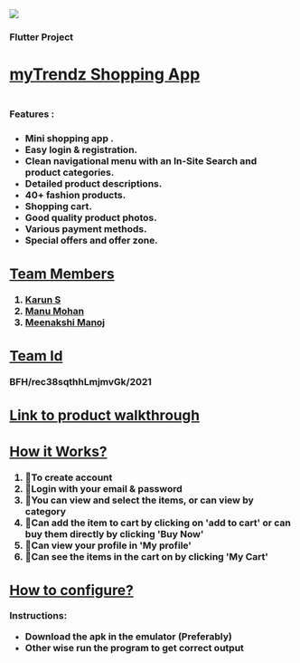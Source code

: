 <img src = "https://trello-attachments.s3.amazonaws.com/542e9c6316504d5797afbfb9/542e9c6316504d5797afbfc1/39dee8d993841943b5723510ce663233/Frame_19.png">
 <B><H3> Flutter Project </H3></B>
 <b> <H1> <U>myTrendz Shopping App </U></H1> </b>
  <STRONG> <H3><BR> Features : <H3> </STRONG>
    <UL>
      <LI> Mini shopping app .</LI>
      <LI> Easy login & registration. </LI>
      <LI> Clean navigational menu with an In-Site Search and product categories.</LI>
      <LI>Detailed product descriptions.</LI>
      <LI> 40+ fashion products.</LI>
      <LI> Shopping cart.</LI>
      <LI>Good quality product photos.</LI>
      <LI> Various payment methods.</LI>
      <LI> Special offers and offer zone.</LI>
      </UL>  
      <B><U><H2> Team Members</H2></U></B>
      <OL>
        <LI><A Href = "https://github.com/karun-hub">Karun S </A> </LI>
        <LI><A Href ="https://github.com/macbmc"> Manu Mohan </A> </LI>
        <LI><A Href ="https://github.com/Meenakshi-Manoj" > Meenakshi Manoj</A> </LI>
  </OL>
  <B><U><H2> Team Id </H2></U></B>
  BFH/rec38sqthhLmjmvGk/2021
 <B><U><H2> Link to product walkthrough </H2></U></B>
  <B><U><H2> How it Works? </H2></U></B>
  <OL>
    <LI> 🔸To create account</LI>
    <LI>🔸Login with your email & password </LI>
    <LI>🔸You can view and select the items, or can view by category</LI>
    <LI>🔸Can add the item to cart by clicking on 'add to cart' or can buy them directly by clicking 'Buy Now'</LI>
    <LI>🔸Can view your profile in 'My profile'</LI>
    <LI>🔸Can see the items in the cart on by clicking 'My Cart'</LI>
   
  </OL>
  <B><U><H2> How to configure? </H2></U></B>
  <B> Instructions: </B>
  <UL>
   <LI>Download the apk in the emulator (Preferably) </LI>
   <LI>Other wise run the program to get correct output </LI>
  </UL>
